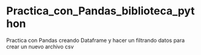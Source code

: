 # Practica_con_Pandas_biblioteca_python
Practica con Pandas creando Dataframe y hacer un filtrando datos para crear un nuevo archivo csv
